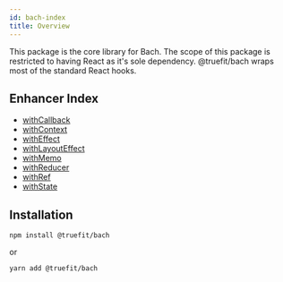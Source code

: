 ```yaml
---
id: bach-index
title: Overview
---
```


This package is the core library for Bach. The scope of this package is restricted to having React as it's sole dependency. @truefit/bach wraps most of the standard React hooks.

## Enhancer Index

- [withCallback](/docs/bach-withcallback)
- [withContext](/docs/bach-withcontext)
- [withEffect](/docs/bach-witheffect)
- [withLayoutEffect](/docs/bach-withlayouteffect)
- [withMemo](/docs/bach-withmemo)
- [withReducer](/docs/bach-withreducer)
- [withRef](/docs/bach-withref)
- [withState](/docs/bach-withstate)

## Installation

```
npm install @truefit/bach
```

or

```
yarn add @truefit/bach
```
